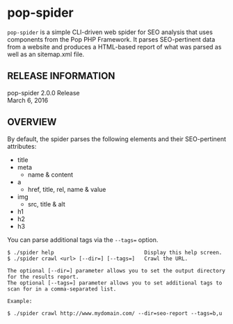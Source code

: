 pop-spider
==========

``pop-spider`` is a simple CLI-driven web spider for SEO analysis that uses components from the Pop PHP Framework.
It parses SEO-pertinent data from a website and produces a HTML-based report of what was parsed as well as an
sitemap.xml file.

RELEASE INFORMATION
-------------------
pop-spider 2.0.0 Release  
March 6, 2016

OVERVIEW
--------
By default, the spider parses the following elements and their
SEO-pertinent attributes:

* title
* meta
    + name & content
* a
    + href, title, rel, name & value
* img
    + src, title & alt
* h1
* h2
* h3

You can parse additional tags via the `--tags=` option.

    $ ./spider help				                Display this help screen.
    $ ./spider crawl <url> [--dir=] [--tags=]	Crawl the URL.
    
    The optional [--dir=] parameter allows you to set the output directory for the results report.
    The optional [--tags=] parameter allows you to set additional tags to scan for in a comma-separated list.
    
    Example:
    
    $ ./spider crawl http://www.mydomain.com/ --dir=seo-report --tags=b,u

